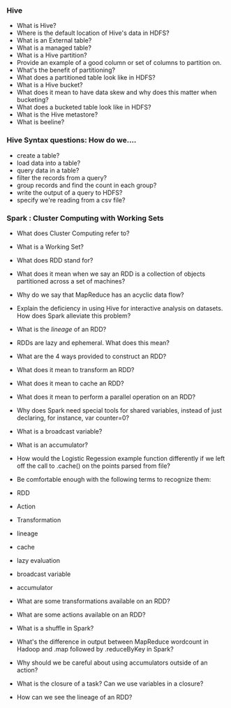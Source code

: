 ### Hive
- What is Hive?
- Where is the default location of Hive's data in HDFS?
- What is an External table?
- What is a managed table?
- What is a Hive partition?
- Provide an example of a good column or set of columns to partition on.
- What's the benefit of partitioning?
- What does a partitioned table look like in HDFS?
- What is a Hive bucket?
- What does it mean to have data skew and why does this matter when bucketing?
- What does a bucketed table look like in HDFS?
- What is the Hive metastore?
- What is beeline?

### Hive Syntax questions: How do we....
- create a table?
- load data into a table?
- query data in a table?
- filter the records from a query?
- group records and find the count in each group?
- write the output of a query to HDFS?
- specify we're reading from a csv file?

### Spark : Cluster Computing with Working Sets
- What does Cluster Computing refer to?
- What is a Working Set?
- What does RDD stand for?
- What does it mean when we say an RDD is a collection of objects partitioned across a set of machines?
- Why do we say that MapReduce has an acyclic data flow?
- Explain the deficiency in using Hive for interactive analysis on datasets.  How does Spark alleviate this problem?
- What is the *lineage* of an RDD?
- RDDs are lazy and ephemeral.  What does this mean?
- What are the 4 ways provided to construct an RDD?
- What does it mean to transform an RDD?
- What does it mean to cache an RDD?
- What does it mean to perform a parallel operation on an RDD?
- Why does Spark need special tools for shared variables, instead of just declaring, for instance, var counter=0?
- What is a broadcast variable?
- What is an accumulator?
- How would the Logistic Regession example function differently if we left off the call to .cache() on the points parsed from file?

- Be comfortable enough with the following terms to recognize them:
- RDD
- Action
- Transformation
- lineage
- cache
- lazy evaluation
- broadcast variable
- accumulator

- What are some transformations available on an RDD?
- What are some actions available on an RDD?
- What is a shuffle in Spark?
- What's the difference in output between MapReduce wordcount in Hadoop and .map followed by .reduceByKey in Spark?
- Why should we be careful about using accumulators outside of an action?
- What is the closure of a task?  Can we use variables in a closure?
- How can we see the lineage of an RDD?
